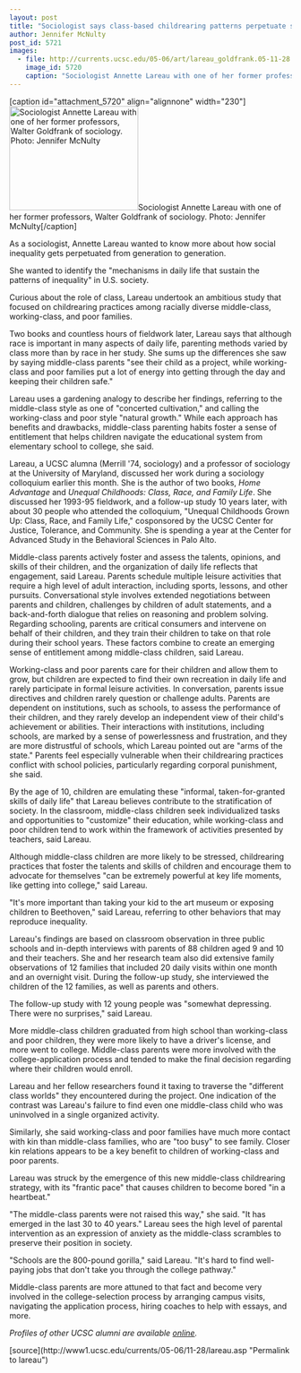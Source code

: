 ```yaml
---
layout: post
title: "Sociologist says class-based childrearing patterns perpetuate social inequality"
author: Jennifer McNulty
post_id: 5721
images:
  - file: http://currents.ucsc.edu/05-06/art/lareau_goldfrank.05-11-28.jpg
    image_id: 5720
    caption: "Sociologist Annette Lareau with one of her former professors, Walter Goldfrank of sociology. Photo: Jennifer McNulty"
---
```


[caption id="attachment_5720" align="alignnone" width="230"]<a href="http://localhost/mysite/wp-content/uploads/2005/11/lareau_goldfrank.05-11-28.jpg"><img class="size-full wp-image-5720" src="http://localhost/mysite/wp-content/uploads/2005/11/lareau_goldfrank.05-11-28.jpg" alt="Sociologist Annette Lareau with one of her former professors, Walter Goldfrank of sociology. Photo: Jennifer McNulty" width="230" height="186" /></a>Sociologist Annette Lareau with one of her former professors, Walter Goldfrank of sociology. Photo: Jennifer McNulty[/caption]
<a name="content" id="content"></a>
<p>
  As a sociologist, Annette Lareau wanted to know more about how social inequality gets perpetuated from generation to generation.
</p>
<p>
  She wanted to identify the "mechanisms in daily life that sustain the patterns of inequality" in U.S. society.
</p>
<p>
  Curious about the role of class, Lareau undertook an ambitious study that focused on childrearing practices among racially diverse middle-class, working-class, and poor families.
</p>
<p>
  Two books and countless hours of fieldwork later, Lareau says that although race is important in many aspects of daily life, parenting methods varied by class more than by race in her study. She sums up the differences she saw by saying middle-class parents "see their child as a project, while working-class and poor families put a lot of energy into getting through the day and keeping their children safe."
</p>
<p>
  Lareau uses a gardening analogy to describe her findings, referring to the middle-class style as one of "concerted cultivation," and calling the working-class and poor style "natural growth." While each approach has benefits and drawbacks, middle-class parenting habits foster a sense of entitlement that helps children navigate the educational system from elementary school to college, she said.
</p>
<p>
  Lareau, a UCSC alumna (Merrill '74, sociology) and a professor of sociology at the University of Maryland, discussed her work during a sociology colloquium earlier this month. She is the author of two books, <i>Home Advantage</i> and <i>Unequal Childhoods: Class, Race, and Family Life</i>. She discussed her 1993-95 fieldwork, and a follow-up study 10 years later, with about 30 people who attended the colloquium, "Unequal Childhoods Grown Up: Class, Race, and Family Life," cosponsored by the UCSC Center for Justice, Tolerance, and Community. She is spending a year at the Center for Advanced Study in the Behavioral Sciences in Palo Alto.
</p>
<p>
  Middle-class parents actively foster and assess the talents, opinions, and skills of their children, and the organization of daily life reflects that engagement, said Lareau. Parents schedule multiple leisure activities that require a high level of adult interaction, including sports, lessons, and other pursuits. Conversational style involves extended negotiations between parents and children, challenges by children of adult statements, and a back-and-forth dialogue that relies on reasoning and problem solving. Regarding schooling, parents are critical consumers and intervene on behalf of their children, and they train their children to take on that role during their school years. These factors combine to create an emerging sense of entitlement among middle-class children, said Lareau.
</p>
<p>
  Working-class and poor parents care for their children and allow them to grow, but children are expected to find their own recreation in daily life and rarely participate in formal leisure activities. In conversation, parents issue directives and children rarely question or challenge adults. Parents are dependent on institutions, such as schools, to assess the performance of their children, and they rarely develop an independent view of their child's achievement or abilities. Their interactions with institutions, including schools, are marked by a sense of powerlessness and frustration, and they are more distrustful of schools, which Lareau pointed out are "arms of the state." Parents feel especially vulnerable when their childrearing practices conflict with school policies, particularly regarding corporal punishment, she said.
</p>
<p>
  By the age of 10, children are emulating these "informal, taken-for-granted skills of daily life" that Lareau believes contribute to the stratification of society. In the classroom, middle-class children seek individualized tasks and opportunities to "customize" their education, while working-class and poor children tend to work within the framework of activities presented by teachers, said Lareau.
</p>
<p>
  Although middle-class children are more likely to be stressed, childrearing practices that foster the talents and skills of children and encourage them to advocate for themselves "can be extremely powerful at key life moments, like getting into college," said Lareau.
</p>
<p>
  "It's more important than taking your kid to the art museum or exposing children to Beethoven," said Lareau, referring to other behaviors that may reproduce inequality.
</p>
<p>
  Lareau's findings are based on classroom observation in three public schools and in-depth interviews with parents of 88 children aged 9 and 10 and their teachers. She and her research team also did extensive family observations of 12 families that included 20 daily visits within one month and an overnight visit. During the follow-up study, she interviewed the children of the 12 families, as well as parents and others.
</p>
<p>
  The follow-up study with 12 young people was "somewhat depressing. There were no surprises," said Lareau.
</p>
<p>
  More middle-class children graduated from high school than working-class and poor children, they were more likely to have a driver's license, and more went to college. Middle-class parents were more involved with the college-application process and tended to make the final decision regarding where their children would enroll.
</p>
<p>
  Lareau and her fellow researchers found it taxing to traverse the "different class worlds" they encountered during the project. One indication of the contrast was Lareau's failure to find even one middle-class child who was uninvolved in a single organized activity.
</p>
<p>
  Similarly, she said working-class and poor families have much more contact with kin than middle-class families, who are "too busy" to see family. Closer kin relations appears to be a key benefit to children of working-class and poor parents.
</p>
<p>
  Lareau was struck by the emergence of this new middle-class childrearing strategy, with its "frantic pace" that causes children to become bored "in a heartbeat."
</p>
<p>
  "The middle-class parents were not raised this way," she said. "It has emerged in the last 30 to 40 years." Lareau sees the high level of parental intervention as an expression of anxiety as the middle-class scrambles to preserve their position in society.
</p>
<p>
  "Schools are the 800-pound gorilla," said Lareau. "It's hard to find well-paying jobs that don't take you through the college pathway."
</p>
<p>
  Middle-class parents are more attuned to that fact and become very involved in the college-selection process by arranging campus visits, navigating the application process, hiring coaches to help with essays, and more.
</p>
<p>
  <i>Profiles of other UCSC alumni are available <a href="http://www.ucsc.edu/alumni_friends/profiles/">online</a>.</i>
</p>
<form>
  <input name="t1" size="-1" type="hidden">
</form>




</p>
[source](http://www1.ucsc.edu/currents/05-06/11-28/lareau.asp "Permalink to lareau")

